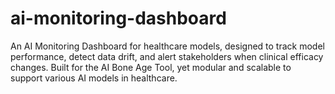 # ai-monitoring-dashboard
An AI Monitoring Dashboard for healthcare models, designed to track model performance, detect data drift, and alert stakeholders when clinical efficacy changes. Built for the AI Bone Age Tool, yet modular and scalable to support various AI models in healthcare.
